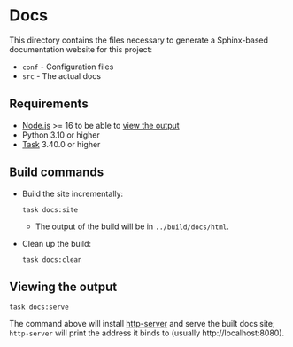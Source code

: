 # Docs

This directory contains the files necessary to generate a Sphinx-based documentation website for
this project:

* `conf` - Configuration files
* `src` - The actual docs

## Requirements

* [Node.js] >= 16 to be able to [view the output](#viewing-the-output)
* Python 3.10 or higher
* [Task] 3.40.0 or higher

## Build commands

* Build the site incrementally:

  ```shell
  task docs:site
  ```

  * The output of the build will be in `../build/docs/html`.

* Clean up the build:

  ```shell
  task docs:clean
  ```

## Viewing the output

```shell
task docs:serve
```

The command above will install [http-server] and serve the built docs site; `http-server` will print
the address it binds to (usually http://localhost:8080).

[http-server]: https://www.npmjs.com/package/http-server
[Node.js]: https://nodejs.org/en/download/current
[Task]: https://taskfile.dev/